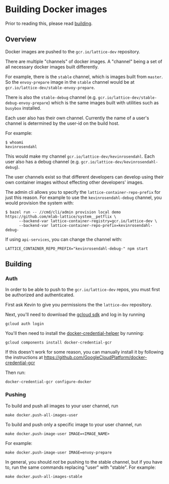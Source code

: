 # Building Docker images

Prior to reading this, please read [building](building.md).

## Overview

Docker images are pushed to the `gcr.io/lattice-dev` repository.

There are multiple "channels" of docker images. A "channel" being a set of all necessary docker images built differently.

For example, there is the `stable` channel, which is images built from `master`. So the `envoy-prepare` image in the `stable` channel would be at `gcr.io/lattice-dev/stable-envoy-prepare`.

There is also the `stable-debug` channel (e.g. `gcr.io/lattice-dev/stable-debug-envoy-prepare`) which is the same images built with utilities such as `busybox` installed.

Each user also has their own channel. Currently the name of a user's channel is determined by the user-id on the build host.

For example:

```
$ whoami
kevinrosendahl
```

This would make my channel `gcr.io/lattice-dev/kevinrosendahl`. Each user also has a debug channel (e.g. `gcr.io/lattice-dev/kevinrosendahl-debug`).

The user channels exist so that different developers can develop using their own container images without effecting other developers' images.

The admin cli allows you to specify the `lattice-container-repo-prefix` for just this reason. For example to use the `kevinrosendahl-debug` channel, you would provision the system with:

```
$ bazel run -- //cmd/cli/admin provision local demo https://github.com/mlab-lattice/system__petflix \
      --backend-var lattice-container-registry=gcr.io/lattice-dev \
      --backend-var lattice-container-repo-prefix=kevinrosendahl-debug-
```

If using `api-services`, you can change the channel with:

```
LATTICE_CONTAINER_REPO_PREFIX="kevinrosendahl-debug-" npm start
```

## Building

### Auth

In order to be able to push to the `gcr.io/lattice-dev` repos, you must first be authorized and authenticated.

First ask Kevin to give you permissions the the `lattice-dev` repository.

Next, you'll need to download the [gcloud sdk](https://cloud.google.com/sdk/gcloud/) and log in by running

```
gcloud auth login
```

You'll then need to install the [docker-credential-helper](https://cloud.google.com/container-registry/docs/advanced-authentication#docker_credential_helper) by running:

```
gcloud components install docker-credential-gcr
```

If this doesn't work for some reason, you can manually install it by following the instructions at https://github.com/GoogleCloudPlatform/docker-credential-gcr

Then run:

```
docker-credential-gcr configure-docker
```

### Pushing

To build and push all images to your user channel, run

```
make docker.push-all-images-user
```

To build and push only a specific image to your user channel, run

```
make docker.push-image-user IMAGE=<IMAGE_NAME>
```

For example:

```
make docker.push-image-user IMAGE=envoy-prepare
```

In general, you should _not_ be pushing to the stable channel, but if you have to, run the same commands replacing "user" with "stable". For example:

```
make docker.push-all-images-stable
```
